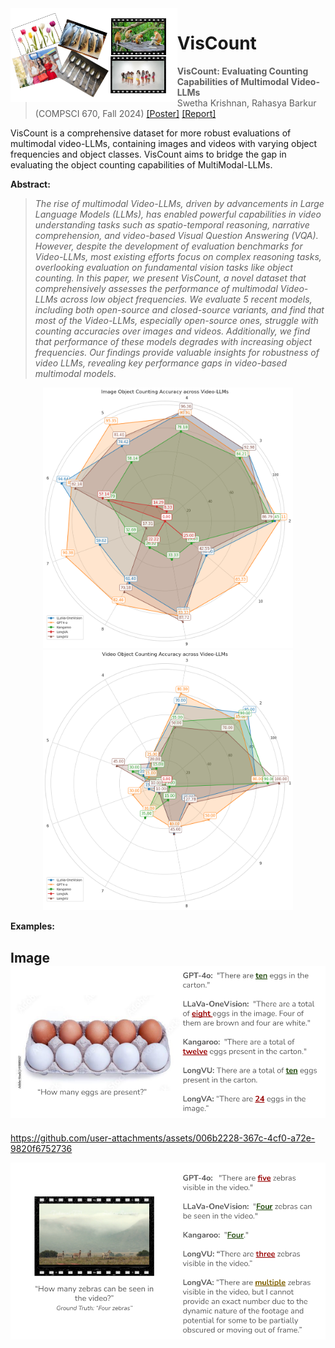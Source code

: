 <img src="img/dataset_visual.png" height="150px" align="left">

# VisCount 

> **VisCount: Evaluating Counting Capabilities of Multimodal Video-LLMs**  
> Swetha Krishnan, Rahasya Barkur (COMPSCI 670, Fall 2024)
> [[Poster]](/VisCount_Poster.pdf) [[Report]](/VisCount_Report.pdf)

VisCount is a comprehensive dataset for more robust evaluations of multimodal video-LLMs, containing images and videos with varying object frequencies and object classes. VisCount aims to bridge the gap in evaluating the object counting capabilities of MultiModal-LLMs.

**Abstract:**
> *The rise of multimodal Video-LLMs, driven by advancements in Large Language Models (LLMs), has enabled powerful capabilities in video understanding tasks such as spatio-temporal reasoning, narrative comprehension, and video-based Visual Question Answering (VQA). However, despite the development of evaluation benchmarks for Video-LLMs, most existing efforts focus on complex reasoning tasks, overlooking evaluation on  fundamental vision tasks like object counting. In this paper, we present VisCount, a novel dataset that comprehensively assesses the performance of multimodal Video-LLMs across low object frequencies. We evaluate 5 recent models, including both open-source and closed-source variants, and find that most of the Video-LLMs, especially open-source ones, struggle with counting accuracies over images and videos. Additionally, we find that performance of these models degrades with increasing object frequencies. Our findings provide valuable insights for robustness of video LLMs, revealing key performance gaps in video-based multimodal models.*

<p align="center">
<img src="/img/radius_plot_images_seaborn.png" alt="radius_plot" width="400"/> <img src="/img/radius_plot_videos_seaborn_larger_numbers.png" alt="radius_plot2" width="400"/>
</p>

**Examples:**

Image
![VisCount_img](/img/VisCount_Dataset_example.png)
---


https://github.com/user-attachments/assets/006b2228-367c-4cf0-a72e-9820f6752736


![VisCount_video](/img/VisCount_Dataset_video3.png)

